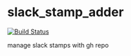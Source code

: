 # slack_stamp_adder
[![Build Status](https://travis-ci.org/takose/slack_stamp_adder.svg?branch=master)](https://travis-ci.org/takose/slack_stamp_adder)

manage slack stamps with gh repo

